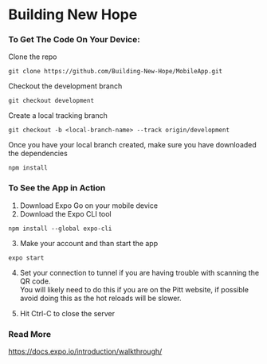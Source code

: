 # Building New Hope

### To Get The Code On Your Device:  
Clone the repo 
```
git clone https://github.com/Building-New-Hope/MobileApp.git
```
Checkout the development branch  
```
git checkout development
```
Create a local tracking branch  
```
git checkout -b <local-branch-name> --track origin/development
```

Once you have your local branch created, make sure you have downloaded the dependencies
```
npm install
```

### To See the App in Action
1. Download Expo Go on your mobile device
2. Download the Expo CLI tool
```
npm install --global expo-cli
```
3. Make your account and than start the app 
```
expo start
```
4. Set your connection to tunnel if you are having trouble with scanning the QR code.   
You will likely need to do this if you are on the Pitt website, if possible avoid doing this as the hot reloads will be slower. 

5. Hit Ctrl-C to close the server

### Read More 
https://docs.expo.io/introduction/walkthrough/
